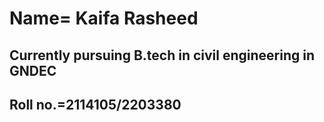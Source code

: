 # Name= Kaifa Rasheed
## Currently pursuing B.tech in civil engineering in GNDEC
## Roll no.=2114105/2203380

